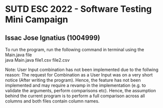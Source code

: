 # SUTD ESC 2022 - Software Testing Mini Campaign
## Issac Jose Ignatius (1004999)

To run the program, run the following command in terminal using the Main.java file \
java Main.java file1.csv file2.csv

Note: User Input combination has not been implemented due to the follwing reason: The request for Combination as a User Input was on a very short notice (After writing the program). Hence, the feature has not been implemented and may require a revamp in the implementation (e.g. to validate the arguments, perform comparisons etc). Hence, the assumption behind the current program is to perform a full comparison across all columns and both files contain column names.

